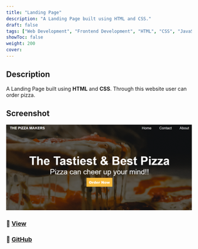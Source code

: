 ```yaml
---
title: "Landing Page"
description: "A Landing Page built using HTML and CSS."
draft: false
tags: ["Web Development", "Frontend Development", "HTML", "CSS", "JavaScript"]
showToc: false
weight: 200
cover:
--- 
```


## Description

A Landing Page built using **HTML** and **CSS**. Through this website user can order pizza.

## Screenshot

![App Screenshot](https://raw.githubusercontent.com/Abhigyan-Srivastava/LandingPage/main/Screenshots/Temperature%20converter.png)


### 🔗 [View](https://abhigyan-srivastava.github.io/LandingPage/)
### 🔗 [GitHub](https://github.com/Abhigyan-Srivastava/OIBSIP-WEB_DEVELOPMENT/tree/master/Task-1)